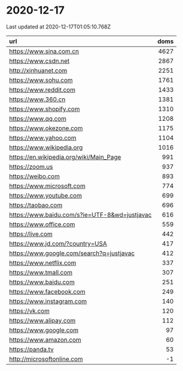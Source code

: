 # 2020-12-17

<!-- BEGIN -->
Last updated at 2020-12-17T01:05:10.768Z

url | doms
:- | -:
https://www.sina.com.cn | 4627
https://www.csdn.net | 2867
http://xinhuanet.com | 2251
https://www.sohu.com | 1761
https://www.reddit.com | 1433
https://www.360.cn | 1381
https://www.shopify.com | 1310
https://www.qq.com | 1208
https://www.okezone.com | 1175
https://www.yahoo.com | 1104
https://www.wikipedia.org | 1016
https://en.wikipedia.org/wiki/Main_Page | 991
https://zoom.us | 937
https://weibo.com | 893
https://www.microsoft.com | 774
https://www.youtube.com | 699
https://taobao.com | 696
https://www.baidu.com/s?ie=UTF-8&wd=justjavac | 616
https://www.office.com | 559
https://live.com | 442
https://www.jd.com/?country=USA | 417
https://www.google.com/search?q=justjavac | 412
https://www.netflix.com | 337
https://www.tmall.com | 307
https://www.baidu.com | 251
https://www.facebook.com | 249
https://www.instagram.com | 140
https://vk.com | 120
https://www.alipay.com | 112
https://www.google.com | 97
https://www.amazon.com | 60
https://panda.tv | 53
http://microsoftonline.com | -1
<!-- END -->
